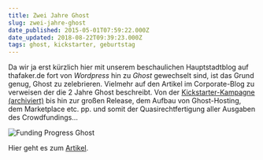```yaml
---
title: Zwei Jahre Ghost
slug: zwei-jahre-ghost
date_published: 2015-05-01T07:59:22.000Z
date_updated: 2018-08-22T09:39:23.000Z
tags: ghost, kickstarter, geburtstag
---
```


Da wir ja erst kürzlich hier mit unserem beschaulichen Hauptstadtblog auf thafaker.de fort von *Wordpress* hin zu *Ghost* gewechselt sind, ist das Grund genug, Ghost zu zelebrieren. Vielmehr auf den Artikel im Corporate-Blog zu verweisen der die 2 Jahre Ghost beschreibt. Von der [Kickstarter-Kampagne (archiviert)](http://web.archive.org/web/20150321074828/https://www.kickstarter.com/projects/johnonolan/ghost-just-a-blogging-platform) bis hin zur großen Release, dem Aufbau von Ghost-Hosting, dem Marketplace etc. pp. und somit der Quasirechtfertigung aller Ausgaben des Crowdfundings…

![Funding Progress Ghost](__GHOST_URL__/content/images/2015/05/gh-ks2.jpg)

Hier geht es zum [Artikel](http://blog.ghost.org/year-2/).
